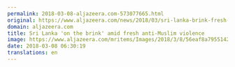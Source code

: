 ```yaml
---
permalink: 2018-03-08-aljazeera.com-573077665.html
original: https://www.aljazeera.com/news/2018/03/sri-lanka-brink-fresh-anti-muslim-violence-180307203031915.html
domain: aljazeera.com
title: Sri Lanka 'on the brink' amid fresh anti-Muslim violence
image: https://www.aljazeera.com/mritems/Images/2018/3/8/56eaf8a79551428db72e3efd985072df_18.jpg
date: 2018-03-08 06:30:19
translations: en
---
```


